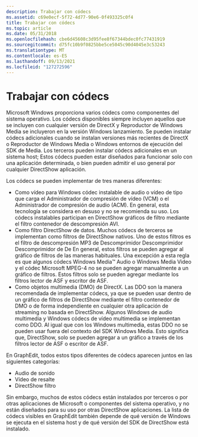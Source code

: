 ```yaml
---
description: Trabajar con códecs
ms.assetid: c69e0ecf-5f72-4d77-90e6-0f493325c0f4
title: Trabajar con códecs
ms.topic: article
ms.date: 05/31/2018
ms.openlocfilehash: cbe6d45608c3d95fee8f67344bdec0fc77431919
ms.sourcegitcommit: d75fc10b9f0825bbe5ce5045c90d4045e3c53243
ms.translationtype: MT
ms.contentlocale: es-ES
ms.lasthandoff: 09/13/2021
ms.locfileid: "127272596"
---
```

# <a name="working-with-codecs"></a>Trabajar con códecs

Microsoft Windows proporciona varios códecs como componentes del sistema operativo. Los códecs disponibles siempre incluyen aquellos que se incluyen con cualquier versión de DirectX y Reproductor de Windows Media se incluyeron en la versión Windows lanzamiento. Se pueden instalar códecs adicionales cuando se instalan versiones más recientes de DirectX o Reproductor de Windows Media o Windows entornos de ejecución del SDK de Media. Los terceros pueden instalar códecs adicionales en un sistema host; Estos códecs pueden estar diseñados para funcionar solo con una aplicación determinada, o bien pueden admitir el uso general por cualquier DirectShow aplicación.

Los códecs se pueden implementar de tres maneras diferentes:

-   Como vídeo para Windows códec instalable de audio o vídeo de tipo que carga el Administrador de compresión de vídeo (VCM) o el Administrador de compresión de audio (ACM). En general, esta tecnología se considera en desuso y no se recomienda su uso. Los códecs instalables participan en DirectShow gráficos de filtro mediante el filtro contenedor de descompresión AVI.
-   Como filtro DirectShow de datos. Muchos códecs de terceros se implementan como filtros de DirectShow nativos. Uno de estos filtros es el filtro de descompresión MP3 de Descomprimidor Descomprimidor Descomprimidor de De En general, estos filtros se pueden agregar al gráfico de filtros de las maneras habituales. Una excepción a esta regla es que algunos códecs Windows Media™ Audio o Windows Media Video y el códec Microsoft MPEG-4 no se pueden agregar manualmente a un gráfico de filtros. Estos filtros solo se pueden agregar mediante los filtros lector de ASF y escritor de ASF.
-   Como objetos multimedia (DMO) de DirectX. Las DDO son la manera recomendada de implementar códecs, ya que se pueden usar dentro de un gráfico de filtros de DirectShow mediante el filtro contenedor de DMO o de forma independiente en cualquier otra aplicación de streaming no basada en DirectShow. Algunos Windows de audio multimedia y Windows códecs de vídeo multimedia se implementan como DDO. Al igual que con los Windows multimedia, estas DDO no se pueden usar fuera del contexto del SDK Windows Media. Esto significa que, DirectShow, solo se pueden agregar a un gráfico a través de los filtros lector de ASF o escritor de ASF.

En GraphEdit, todos estos tipos diferentes de códecs aparecen juntos en las siguientes categorías:

-   Audio de sonido
-   Vídeo de resalte
-   DirectShow filtro

Sin embargo, muchos de estos códecs están instalados por terceros o por otras aplicaciones de Microsoft o componentes del sistema operativo, y no están diseñados para su uso por otras DirectShow aplicaciones. La lista de códecs visibles en GraphEdit también depende de qué versión de Windows se ejecuta en el sistema host y de qué versión del SDK de DirectShow está instalado.

 

 



